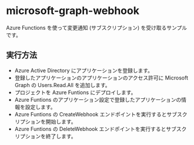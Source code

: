 # microsoft-graph-webhook

Azure Functions を使って変更通知 (サブスクリプション) を受け取るサンプルです。

## 実行方法

* Azure Active Directory にアプリケーションを登録します。
* 登録したアプリケーションのアプリケーションのアクセス許可に Microsoft Graph の Users.Read.All を追加します。
* プロジェクトを Azure Funtions にデプロイします。
* Azure Funtions のアプリケーション設定で登録したアプリケーションの情報を設定します。
* Azure Funtions の CreateWebhook エンドポイントを実行するとサブスクリプションを開始します。
* Azure Funtions の DeleteWebhook エンドポイントを実行するとサブスクリプションを終了します。
